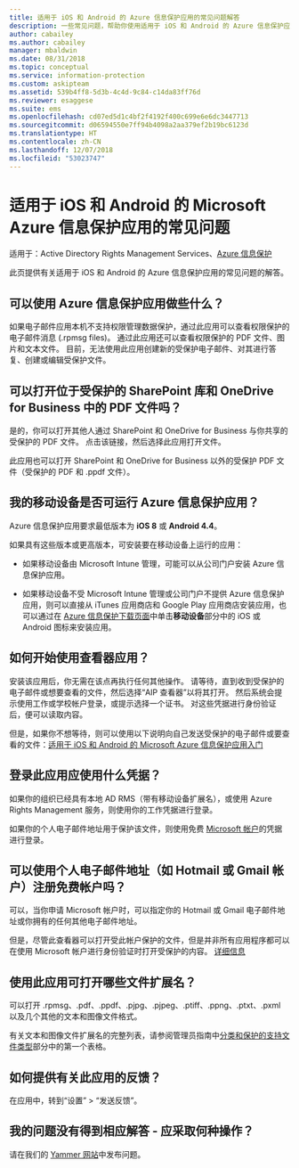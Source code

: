 ```yaml
---
title: 适用于 iOS 和 Android 的 Azure 信息保护应用的常见问题解答
description: 一些常见问题，帮助你使用适用于 iOS 和 Android 的 Azure 信息保护应用
author: cabailey
ms.author: cabailey
manager: mbaldwin
ms.date: 08/31/2018
ms.topic: conceptual
ms.service: information-protection
ms.custom: askipteam
ms.assetid: 539b4ff8-5d3b-4c4d-9c84-c14da83ff76d
ms.reviewer: esaggese
ms.suite: ems
ms.openlocfilehash: cd07ed5d1c4bf2f4192f400c699e6e6dc3447713
ms.sourcegitcommit: d06594550e7ff94b4098a2aa379ef2b19bc6123d
ms.translationtype: HT
ms.contentlocale: zh-CN
ms.lasthandoff: 12/07/2018
ms.locfileid: "53023747"
---
```

# <a name="faqs-for-microsoft-azure-information-protection-app-for-ios-and-android"></a>适用于 iOS 和 Android 的 Microsoft Azure 信息保护应用的常见问题

适用于：Active Directory Rights Management Services、[Azure 信息保护](https://azure.microsoft.com/pricing/details/information-protection)

此页提供有关适用于 iOS 和 Android 的 Azure 信息保护应用的常见问题的解答。

## <a name="what-can-i-do-with-the-azure-information-protection-app"></a>可以使用 Azure 信息保护应用做些什么？

如果电子邮件应用本机不支持权限管理数据保护，通过此应用可以查看权限保护的电子邮件消息 (.rpmsg files)。 通过此应用还可以查看权限保护的 PDF 文件、图片和文本文件。 目前，无法使用此应用创建新的受保护电子邮件、对其进行答复、创建或编辑受保护文件。

## <a name="can-i-open-pdf-files-that-are-in-sharepoint-protected-libraries-and-onedrive-for-business"></a>可以打开位于受保护的 SharePoint 库和 OneDrive for Business 中的 PDF 文件吗？

是的，你可以打开其他人通过 SharePoint 和 OneDrive for Business 与你共享的受保护的 PDF 文件。 点击该链接，然后选择此应用打开文件。 

此应用也可以打开 SharePoint 和 OneDrive for Business 以外的受保护 PDF 文件（受保护的 PDF 和 .ppdf 文件）。

## <a name="can-my-mobile-device-run-the-azure-information-protection-app"></a>我的移动设备是否可运行 Azure 信息保护应用？

Azure 信息保护应用要求最低版本为 **iOS 8** 或 **Android 4.4**。

如果具有这些版本或更高版本，可安装要在移动设备上运行的应用：

- 如果移动设备由 Microsoft Intune 管理，可能可以从公司门户安装 Azure 信息保护应用。

- 如果移动设备不受 Microsoft Intune 管理或公司门户不提供 Azure 信息保护应用，则可以直接从 iTunes 应用商店和 Google Play 应用商店安装应用，也可以通过在 [Azure 信息保护下载页面](https://portal.azurerms.com/#/download)中单击**移动设备**部分中的 iOS 或 Android 图标来安装应用。 

## <a name="how-do-i-get-started-with-the-viewer-app"></a>如何开始使用查看器应用？

安装该应用后，你无需在该点再执行任何其他操作。 请等待，直到收到受保护的电子邮件或想要查看的文件，然后选择“AIP 查看器”以将其打开。 然后系统会提示使用工作或学校帐户登录，或提示选择一个证书。 对这些凭据进行身份验证后，便可以读取内容。

但是，如果你不想等待，则可以使用以下说明向自己发送受保护的电子邮件或要查看的文件：[适用于 iOS 和 Android 的 Microsoft Azure 信息保护应用入门](mobile-app-get-started.md) 

## <a name="what-credentials-should-i-use-to-sign-in-to-this-app"></a>登录此应用应使用什么凭据？

如果你的组织已经具有本地 AD RMS（带有移动设备扩展名），或使用 Azure Rights Management 服务，则使用你的工作凭据进行登录。 

如果你的个人电子邮件地址用于保护该文件，则使用免费 [Microsoft 帐户](https://signup.live.com)的凭据进行登录。

## <a name="can-i-sign-up-for-the-free-account-with-my-personal-email-address-such-as-a-hotmail-or-gmail-account"></a>可以使用个人电子邮件地址（如 Hotmail 或 Gmail 帐户）注册免费帐户吗？

可以，当你申请 Microsoft 帐户时，可以指定你的 Hotmail 或 Gmail 电子邮件地址或你拥有的任何其他电子邮件地址。 

但是，尽管此查看器可以打开受此帐户保护的文件，但是并非所有应用程序都可以在使用 Microsoft 帐户进行身份验证时打开受保护的内容。 [详细信息](../secure-collaboration-documents.md#supported-scenarios-for-opening-protected-documents)

## <a name="which-file-extensions-can-i-open-with-this-app"></a>使用此应用可打开哪些文件扩展名？

可以打开 .rpmsg、.pdf、.ppdf、.pjpg、.pjpeg、.ptiff、.ppng、.ptxt、.pxml 以及几个其他的文本和图像文件格式。

有关文本和图像文件扩展名的完整列表，请参阅管理员指南中[分类和保护的支持文件类型](client-admin-guide-file-types.md#supported-file-types-for-classification-and-protection)部分中的第一个表格。

##  <a name="how-do-i-provide-feedback-about-this-app"></a>如何提供有关此应用的反馈？

在应用中，转到“设置” > “发送反馈”。


## <a name="my-question-has-not-been-answeredwhat-should-i-do"></a>我的问题没有得到相应解答 - 应采取何种操作？

请在我们的 [Yammer 网站](https://www.yammer.com/AskIPTeam)中发布问题。
